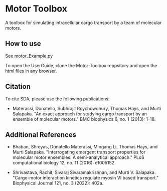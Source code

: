 # Motor Toolbox
A toolbox for simulating intracellular cargo transport by a team of molecular motors.

## How to use
See motor_Example.py

To open the UserGuide, clone the Motor-Toolbox reppsitory and open the html files in any browser.

## Citation 
To cite SDA, please use the following publications:

- Materassi, Donatello, Subhrajit Roychowdhury, Thomas Hays, and Murti Salapaka. "An exact approach for studying cargo transport by an ensemble of molecular motors." BMC biophysics 6, no. 1 (2013): 1-18.


## Additional References

- Bhaban, Shreyas, Donatello Materassi, Mingang Li, Thomas Hays, and Murti Salapaka. "Interrogating emergent transport properties for molecular motor ensembles: A semi-analytical approach." PLoS computational biology 12, no. 11 (2016): e1005152.

- Shrivastava, Rachit, Sivaraj Sivaramakrishnan, and Murti V. Salapaka. "Cargo-motor interaction kinetics regulate myosin VI based transport." Biophysical Journal 121, no. 3 (2022): 402a.
